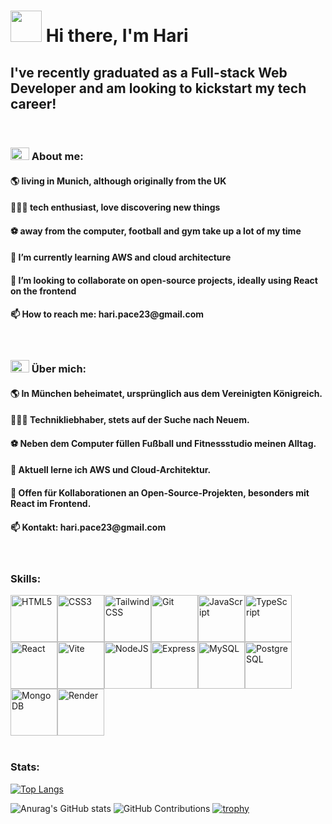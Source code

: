 ### <h1><img src="https://github.com/hari-pace/hari-pace/assets/139553466/77e51178-9786-474f-ab1e-35d671b81261" height="50px" />  Hi there, I'm Hari </h1>

<h2>I've recently graduated as a Full-stack Web Developer and am looking to kickstart my tech career!</h2>

<br />

<h3><img src="https://github.com/hari-pace/hari-pace/assets/139553466/e050c0c8-5335-4285-9a89-0bd8c9657555" height="20px" width="30px" /> About me:</h3>

<h4>🌎 living in Munich, although originally from the UK</h4>
<h4>👨🏽‍💻 tech enthusiast, love discovering new things</h4>
<h4>⚽ away from the computer, football and gym take up a lot of my time</h4>
<h4>🌱 I’m currently learning AWS and cloud architecture</h4>
<h4>👯 I’m looking to collaborate on open-source projects, ideally using React on the frontend</h4>
<h4>📫 How to reach me: hari.pace23@gmail.com</h4>


<br />

<h3><img src="https://github.com/hari-pace/hari-pace/assets/139553466/22854f79-1be9-426a-9b1e-072eb0e3f7e4" height="20px" width="30px" /> Über mich:</h3>

<h4>🌎 In München beheimatet, ursprünglich aus dem Vereinigten Königreich.</h4>
<h4>👨🏽‍💻 Technikliebhaber, stets auf der Suche nach Neuem.</h4>
<h4>⚽ Neben dem Computer füllen Fußball und Fitnessstudio meinen Alltag.</h4>
<h4>🌱 Aktuell lerne ich AWS und Cloud-Architektur.</h4>
<h4>👯 Offen für Kollaborationen an Open-Source-Projekten, besonders mit React im Frontend.</h4>
<h4>📫 Kontakt: hari.pace23@gmail.com</h4>



<br />


<h3>Skills:</h3>

<div><a href="https://developer.mozilla.org/en-US/docs/Glossary/HTML5" target="_blank" rel="noreferrer"><img src="https://raw.githubusercontent.com/danielcranney/readme-generator/main/public/icons/skills/html5-colored.svg" width="75" height="75" alt="HTML5" /></a><a href="https://www.w3.org/TR/CSS/#css" target="_blank" rel="noreferrer"><img src="https://raw.githubusercontent.com/danielcranney/readme-generator/main/public/icons/skills/css3-colored.svg" width="75" height="75" alt="CSS3" /></a><a href="https://tailwindcss.com/" target="_blank" rel="noreferrer"><img src="https://raw.githubusercontent.com/danielcranney/readme-generator/main/public/icons/skills/tailwindcss-colored.svg" width="75" height="75" alt="TailwindCSS" /></a><a href="https://git-scm.com/" target="_blank" rel="noreferrer"><img src="https://raw.githubusercontent.com/danielcranney/readme-generator/main/public/icons/skills/git-colored.svg" width="75" height="75" alt="Git" /></a><a href="https://developer.mozilla.org/en-US/docs/Web/JavaScript" target="_blank" rel="noreferrer"><img src="https://raw.githubusercontent.com/danielcranney/readme-generator/main/public/icons/skills/javascript-colored.svg" width="75" height="75" alt="JavaScript" /></a><a href="https://www.typescriptlang.org/" target="_blank" rel="noreferrer"><img src="https://raw.githubusercontent.com/danielcranney/readme-generator/main/public/icons/skills/typescript-colored.svg" width="75" height="75"  alt="TypeScript" /></a><a href="https://reactjs.org/" target="_blank" rel="noreferrer"><img src="https://raw.githubusercontent.com/danielcranney/readme-generator/main/public/icons/skills/react-colored.svg" width="75" height="75"  alt="React" /></a><a href="https://vitejs.dev/" target="_blank" rel="noreferrer"><img src="https://raw.githubusercontent.com/danielcranney/readme-generator/main/public/icons/skills/vite-colored.svg" width="75" height="75"  alt="Vite" /></a><a href="https://nodejs.org/en/" target="_blank" rel="noreferrer"><img src="https://raw.githubusercontent.com/danielcranney/readme-generator/main/public/icons/skills/nodejs-colored.svg" width="75" height="75"  alt="NodeJS" /></a><a href="https://expressjs.com/" target="_blank" rel="noreferrer"><img src="https://raw.githubusercontent.com/danielcranney/readme-generator/main/public/icons/skills/express-colored.svg" width="75" height="75"  alt="Express" /></a><a href="https://www.mysql.com/" target="_blank" rel="noreferrer"><img src="https://raw.githubusercontent.com/danielcranney/readme-generator/main/public/icons/skills/mysql-colored.svg" width="75" height="75"  alt="MySQL" /></a><a href="https://www.postgresql.org/" target="_blank" rel="noreferrer"><img src="https://raw.githubusercontent.com/danielcranney/readme-generator/main/public/icons/skills/postgresql-colored.svg" width="75"  height="75" alt="PostgreSQL" /></a><a href="https://www.mongodb.com/" target="_blank" rel="noreferrer"><img src="https://raw.githubusercontent.com/danielcranney/readme-generator/main/public/icons/skills/mongodb-colored.svg" width="75" height="75"  alt="MongoDB" /></a><a href="https://render.com/" target="_blank" rel="noreferrer"><img src="https://raw.githubusercontent.com/danielcranney/readme-generator/main/public/icons/skills/render-colored.svg" width="75" height="75"  alt="Render" /></a></div> 

<br />

<h3>Stats:</h3>

[![Top Langs](https://github-readme-stats.vercel.app/api/top-langs/?username=hari-pace&layout=donut-vertical)](https://github.com/anuraghazra/github-readme-stats)

![Anurag's GitHub stats](https://github-readme-stats.vercel.app/api?username=hari-pace&show_icons=true&theme=transparent&hide_rank=true)
![GitHub Contributions](https://github-readme-streak-stats.herokuapp.com/?user=hari-pace)
[![trophy](https://github-profile-trophy.vercel.app/?username=hari-pace)](https://github.com/ryo-ma/github-profile-trophy)



<!--
**hari-pace/hari-pace** is a ✨ _special_ ✨ repository because its `README.md` (this file) appears on your GitHub profile.

Here are some ideas to get you started:

- 🔭 I’m currently working on ...
- 🌱 I’m currently learning ...
- 👯 I’m looking to collaborate on ...
- 🤔 I’m looking for help with ...
- 💬 Ask me about ...
- 📫 How to reach me: ...
- 😄 Pronouns: ...
- ⚡ Fun fact: ...
-->
